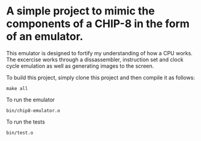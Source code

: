 # A simple project to mimic the components of a CHIP-8 in the form of an emulator.
This emulator is designed to fortify my understanding of how a CPU works. The excercise works through a dissassembler, instruction set and clock cycle emulation as well as generating images to the screen.  

To build this project, simply clone this project and then compile it as follows:
````
make all
````
To run the emulator
````
bin/chip8-emulator.o
````
To run the tests
````
bin/test.o
````
